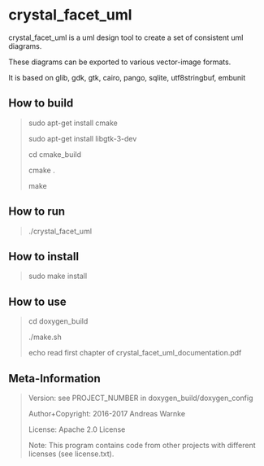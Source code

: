 
crystal_facet_uml
=============

crystal_facet_uml is a uml design tool
to create a set of consistent uml diagrams.

These diagrams can be exported to various vector-image formats.

It is based on glib, gdk, gtk, cairo, pango, sqlite, utf8stringbuf, embunit

How to build
-----------

> sudo apt-get install cmake
>
> sudo apt-get install libgtk-3-dev
>
> cd cmake_build
>
> cmake .
>
> make

How to run
-----------

> ./crystal_facet_uml

How to install
-----------

> sudo make install

How to use
-----------

> cd doxygen_build
>
> ./make.sh
>
> echo read first chapter of crystal_facet_uml_documentation.pdf

Meta-Information
-----------

> Version: see PROJECT_NUMBER in doxygen_build/doxygen_config
>
> Author+Copyright: 2016-2017 Andreas Warnke
>
> License: Apache 2.0 License
>
> Note: This program contains code from other projects with different licenses (see license.txt).
